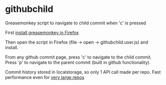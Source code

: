 githubchild
===========

Greasemonkey script to navigate to child commit when 'c' is pressed

First [install greasemonkey in Firefox](https://addons.mozilla.org/en-US/firefox/addon/greasemonkey/)

Then open the script in Firefox (file -> open -> githubchild.user.js) and install.

From any github commit page, press 'c' to navigate to the child commit. Press 'p' to navigate to the parent commit (built in github functionality).

Commit history stored in localstorage, so only 1 API call made per repo. Fast performance even for [very large repos](https://github.com/django/django)